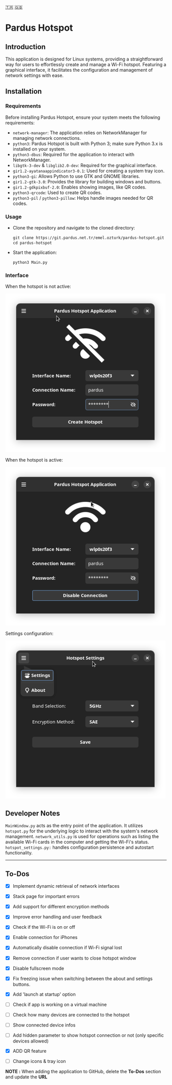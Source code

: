 [🇹🇷](./README_TR.md) [🇬🇧](./README.md)

# Pardus Hotspot

## Introduction
This application is designed for Linux systems, providing a straightforward way
for users to effortlessly create and manage a Wi-Fi hotspot.
Featuring a graphical interface, it facilitates the configuration and management
of network settings with ease.


## Installation

### Requirements
Before installing Pardus Hotspot, ensure your system meets the following requirements:

- `network-manager`: The application relies on NetworkManager for managing network connections.
- `python3`: Pardus Hotspot is built with Python 3; make sure Python 3.x is installed on your system.
- `python3-dbus`: Required for the application to interact with NetworkManager.
- `libgtk-3-dev` & `libglib2.0-dev`: Required for the graphical interface.
- `gir1.2-ayatanaappindicator3-0.1`: Used for creating a system tray icon.
- `python3-gi`: Allows Python to use GTK and GNOME libraries.
- `gir1.2-gtk-3.0`: Provides the library for building windows and buttons.
- `gir1.2-gdkpixbuf-2.0`: Enables showing images, like QR codes.
- `python3-qrcode`: Used to create QR codes.
- `python3-pil` / `python3-pillow`: Helps handle images needed for QR codes.

### Usage
- Clone the repository and navigate to the cloned directory:

    ```
    git clone https://git.pardus.net.tr/emel.ozturk/pardus-hotspot.git
    cd pardus-hotspot
    ```

- Start the application:
    ```
    python3 Main.py
    ```

### Interface

When the hotspot is not active:

<img src="screenshots/disable.png" alt="Hotspot Disabled" width="500" height="auto"/>

When the hotspot is active:

<img src="screenshots/enable.png" alt="Hotspot Enabled" width="500" height="auto"/>

Settings configuration:

<img src="screenshots/settings.png" alt="Hotspot Settings" width="500" height="auto"/>


## Developer Notes
`MainWindow.py` acts as the entry point of the application. It utilizes
`hotspot.py` for the underlying logic to interact with the system's network
management.
`network_utils.py` is used for operations such as listing the available Wi-Fi
cards in the computer and getting the Wi-Fi's status.
`hotspot_settings.py:` handles configuration persistence and autostart
functionality.

___
## To-Dos
- [x] Implement dynamic retrieval of network interfaces
- [x] Stack page for important errors
- [x] Add support for different encryption methods
- [x] Improve error handling and user feedback
- [x] Check if the Wi-Fi is on or off
- [x] Enable connection for iPhones
- [x] Automatically disable connection if Wi-Fi signal lost
- [x] Remove connection if user wants to close hotspot
  window
- [x] Disable fullscreen mode
- [x] Fix freezing issue when switching between the about and settings buttons.
- [x] Add 'launch at startup' option
- [ ] Check if app is working on a virtual machine
- [ ] Check how many devices are connected to the hotspot
- [ ] Show connected device infos
- [ ] Add hidden parameter to show hotspot connection or not (only specific
  devices allowed)
- [x] ADD QR feature
- [ ] Change icons & tray icon


 __NOTE :__ When adding the application to GitHub, delete the __To-Dos__ section
 and update the __URL__

